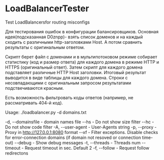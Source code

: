 # LoadBalancerTester
Test LoadBalancersfor routing misconfigs

Для тестирования ошибок в конфигурации балансировщиков.
Основная идея(подсказанная D0znpp)- взять список доменов и на каждый сходить с различными http-заголовками Host. 
А потом сравнить результаты с оригинальным ответом.

Скрипт берет файл с доменами и в мультипотоковом режиме собирает статистику (код и размер ответа) для каждого домена в режиме HTTP и HTTPS (оригинальный ответ).
Затем скрипт для каждого домена подставляет различные HTTP Host заголовки.
Итоговый результат выводится в виде таблицы для каждого домена. Строки с несовпадающими с оригинальным запросом результатами подствечиваются красным.

Есть возможность фильтровать коды ответов (например, не рассматривать 404-й код).

Usage:
./loadbalancer.py -d domains.txt

-d, --domainsfile  - domain names file
--hs - Do not show size filter
--hc - Do not show code filter
-A, --user-agent - User-Agents string
-p, --proxy - Proxy in http://127.0.0.1:8080 format
--xf - Filter exceptions. Disable checks for error-connection domains (if domain not resoved or connection time-out)
--debug - Show debug messages
-t, --threads - Threads num
--timeout - Request timeout in sec. Default 2
-f, --follow - Request follow redirectons

